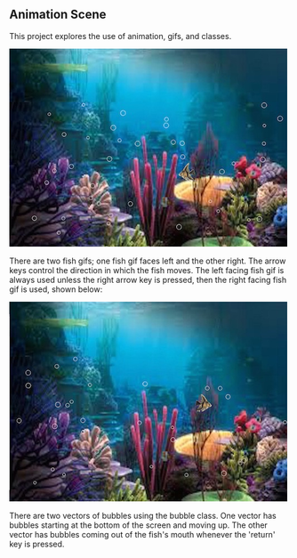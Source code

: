 ## Animation Scene
This project explores the use of animation, gifs, and classes. 

![Screenshot1](assets/Screenshot1.jpg)

There are two fish gifs; one fish gif faces left and the other right. The arrow keys control the direction in which the fish moves. The left facing fish gif is always used unless the right arrow key is pressed, then the right facing fish gif is used, shown below: 

![Screenshot2](assets/Screenshot2.jpg)

There are two vectors of bubbles using the bubble class. One vector has bubbles starting at the bottom of the screen and moving up. The other vector has bubbles coming out of the fish's mouth whenever the 'return' key is pressed.